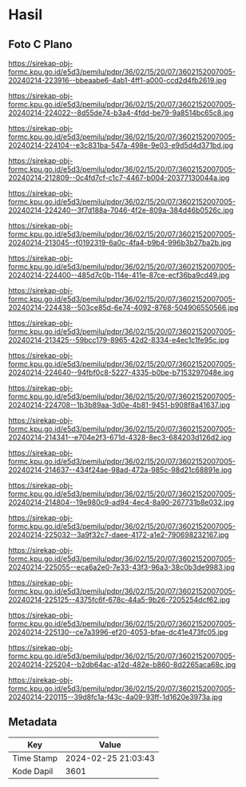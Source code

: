 # Hasil

## Foto C Plano

https://sirekap-obj-formc.kpu.go.id/e5d3/pemilu/pdpr/36/02/15/20/07/3602152007005-20240214-223916--bbeaabe6-4ab1-4ff1-a000-ccd2d4fb2619.jpg

https://sirekap-obj-formc.kpu.go.id/e5d3/pemilu/pdpr/36/02/15/20/07/3602152007005-20240214-224022--8d55de74-b3a4-4fdd-be79-9a8514bc65c8.jpg

https://sirekap-obj-formc.kpu.go.id/e5d3/pemilu/pdpr/36/02/15/20/07/3602152007005-20240214-224104--e3c831ba-547a-498e-9e03-e9d5d4d371bd.jpg

https://sirekap-obj-formc.kpu.go.id/e5d3/pemilu/pdpr/36/02/15/20/07/3602152007005-20240214-212809--0c4fd7cf-c1c7-4467-b004-20377130044a.jpg

https://sirekap-obj-formc.kpu.go.id/e5d3/pemilu/pdpr/36/02/15/20/07/3602152007005-20240214-224240--3f7d188a-7046-4f2e-809a-384d46b0526c.jpg

https://sirekap-obj-formc.kpu.go.id/e5d3/pemilu/pdpr/36/02/15/20/07/3602152007005-20240214-213045--f0192319-6a0c-4fa4-b9b4-996b3b27ba2b.jpg

https://sirekap-obj-formc.kpu.go.id/e5d3/pemilu/pdpr/36/02/15/20/07/3602152007005-20240214-224400--485d7c0b-114e-411e-87ce-ecf36ba9cd49.jpg

https://sirekap-obj-formc.kpu.go.id/e5d3/pemilu/pdpr/36/02/15/20/07/3602152007005-20240214-224438--503ce85d-6e74-4092-8768-504906550566.jpg

https://sirekap-obj-formc.kpu.go.id/e5d3/pemilu/pdpr/36/02/15/20/07/3602152007005-20240214-213425--59bcc179-8965-42d2-8334-e4ec1c1fe95c.jpg

https://sirekap-obj-formc.kpu.go.id/e5d3/pemilu/pdpr/36/02/15/20/07/3602152007005-20240214-224640--94fbf0c8-5227-4335-b0be-b7153297048e.jpg

https://sirekap-obj-formc.kpu.go.id/e5d3/pemilu/pdpr/36/02/15/20/07/3602152007005-20240214-224708--1b3b89aa-3d0e-4b81-9451-b908f8a41637.jpg

https://sirekap-obj-formc.kpu.go.id/e5d3/pemilu/pdpr/36/02/15/20/07/3602152007005-20240214-214341--e704e2f3-671d-4328-8ec3-684203d126d2.jpg

https://sirekap-obj-formc.kpu.go.id/e5d3/pemilu/pdpr/36/02/15/20/07/3602152007005-20240214-214637--434f24ae-98ad-472a-985c-98d21c68891e.jpg

https://sirekap-obj-formc.kpu.go.id/e5d3/pemilu/pdpr/36/02/15/20/07/3602152007005-20240214-214804--19e980c9-ad94-4ec4-8a90-267731b8e032.jpg

https://sirekap-obj-formc.kpu.go.id/e5d3/pemilu/pdpr/36/02/15/20/07/3602152007005-20240214-225032--3a9f32c7-daee-4172-a1e2-790698232167.jpg

https://sirekap-obj-formc.kpu.go.id/e5d3/pemilu/pdpr/36/02/15/20/07/3602152007005-20240214-225055--eca6a2e0-7e33-43f3-96a3-38c0b3de9983.jpg

https://sirekap-obj-formc.kpu.go.id/e5d3/pemilu/pdpr/36/02/15/20/07/3602152007005-20240214-225125--4375fc6f-678c-44a5-9b26-7205254dcf62.jpg

https://sirekap-obj-formc.kpu.go.id/e5d3/pemilu/pdpr/36/02/15/20/07/3602152007005-20240214-225130--ce7a3996-ef20-4053-bfae-dc41e473fc05.jpg

https://sirekap-obj-formc.kpu.go.id/e5d3/pemilu/pdpr/36/02/15/20/07/3602152007005-20240214-225204--b2db64ac-a12d-482e-b860-8d2265aca68c.jpg

https://sirekap-obj-formc.kpu.go.id/e5d3/pemilu/pdpr/36/02/15/20/07/3602152007005-20240214-220115--39d8fc1a-f43c-4a09-93ff-1d1620e3973a.jpg


## Metadata

| Key        | Value               |
| ---------- | ------------------- |
| Time Stamp | 2024-02-25 21:03:43 |
| Kode Dapil | 3601                |



